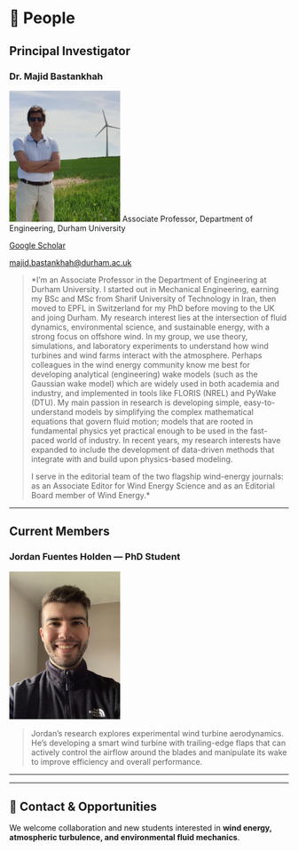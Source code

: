 # 👥 People

## Principal Investigator

### **Dr. Majid Bastankhah**
<img src="./Images/Majid.jpg" alt="Majid Bastankhah" width="200">
Associate Professor, Department of Engineering, Durham University  

[Google Scholar](https://scholar.google.com/citations?user=784pzQQAAAAJ&hl=en)  

[majid.bastankhah@durham.ac.uk](mailto:majid.bastankhah@durham.ac.uk)

> *I’m an Associate Professor in the Department of Engineering at Durham University. I started out in Mechanical Engineering, earning my BSc and MSc from Sharif University of Technology in Iran, then moved to EPFL in Switzerland for my PhD before moving to the UK and joing Durham. My research interest lies at the intersection of fluid dynamics, environmental science, and sustainable energy, with a strong focus on offshore wind. In my group, we use theory, simulations, and laboratory experiments to understand how wind turbines and wind farms interact with the atmosphere. Perhaps colleagues in the wind energy community know me best for developing analytical (engineering) wake models (such as the Gaussian wake model) which are widely used in both academia and industry, and implemented in tools like FLORIS (NREL) and PyWake (DTU). My main passion in research is developing simple, easy-to-understand models by simplifying the complex mathematical equations that govern fluid motion; models that are rooted in fundamental physics yet practical enough to be used in the fast-paced world of industry. In recent years, my research interests have expanded to include the development of data-driven methods that integrate with and build upon physics-based modeling.
>
> I serve in the editorial team of the two flagship wind-energy journals: as an Associate Editor for Wind Energy Science and as an Editorial Board member of Wind Energy.*

---

## Current Members

### **Jordan Fuentes Holden** — PhD Student  
<img src="./Images/Jordan.jpg" alt="Jordan Fuentes Holden" width="200">

> Jordan’s research explores experimental wind turbine aerodynamics. He’s developing a smart wind turbine with trailing-edge flaps that can actively control the airflow around the blades and manipulate its wake to improve efficiency and overall performance.

---



---

## 💬 Contact & Opportunities

We welcome collaboration and new students interested in **wind energy, atmospheric turbulence, and environmental fluid mechanics**.  


